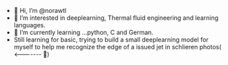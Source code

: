 - 👋 Hi, I’m @norawtl
- 👀 I’m interested in deeplearning, Thermal fluid engineering and learning languages.
- 🌱 I’m currently learning ...python, C and German.
- Still learning for basic, trying to build a small deeplearning model for myself to help me recognize the edge of a issued jet in schlieren photos( <------- 😤)

<!---
norawtl/norawtl is a ✨ special ✨ repository because its `README.md` (this file) appears on your GitHub profile.
You can click the Preview link to take a look at your changes.
--->
